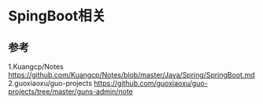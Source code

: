 # SpingBoot相关
## 参考
1.Kuangcp/Notes
https://github.com/Kuangcp/Notes/blob/master/Java/Spring/SpringBoot.md
2.guoxiaoxu/guo-projects
https://github.com/guoxiaoxu/guo-projects/tree/master/guns-admin/note
